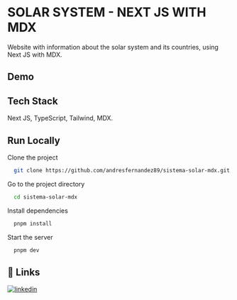 # SOLAR SYSTEM - NEXT JS WITH MDX

Website with information about the solar system and its countries, using Next JS with MDX.

## Demo

## Tech Stack

Next JS, TypeScript, Tailwind, MDX.

## Run Locally

Clone the project

```bash
  git clone https://github.com/andresfernandez89/sistema-solar-mdx.git
```

Go to the project directory

```bash
  cd sistema-solar-mdx
```

Install dependencies

```bash
  pnpm install
```

Start the server

```bash
  pnpm dev
```

## 🔗 Links

[![linkedin](https://img.shields.io/badge/linkedin-0A66C2?style=for-the-badge&logo=linkedin&logoColor=white)](https://www.linkedin.com/in/andresfernandez89/)
